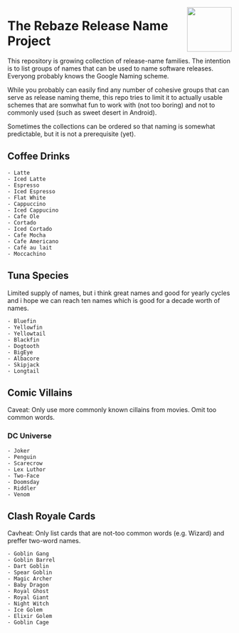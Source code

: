 [<img src="https://www.rebaze.com/assets/Rebaze_icon_colors_tbg.png" align="right" width="100">](https://rebaze.com)

# The Rebaze Release Name Project

This repository is growing collection of release-name families.
The intention is to list groups of names that can be used to name software releases.
Everyong probably knows the Google Naming scheme.

While you probably can easily find any number of cohesive groups that can serve as release naming theme, this repo tries to limit it to actually usable schemes that are somwhat fun to work with (not too boring) and not to commonly used (such as sweet desert in Android).

Sometimes the collections can be ordered so that naming is somewhat predictable, but it is not a prerequisite (yet).

## Coffee Drinks

    - Latte
    - Iced Latte
    - Espresso
    - Iced Espresso
    - Flat White
    - Cappuccino
    - Iced Cappucino
    - Cafe Ole
    - Cortado
    - Iced Cortado
    - Cafe Mocha
    - Cafe Americano
    - Café au lait
    - Moccachino
    
## Tuna Species

Limited supply of names, but i think great names and good for yearly cycles and i hope we can reach ten names which is good for a decade worth of names.

    - Bluefin
    - Yellowfin
    - Yellowtail
    - Blackfin
    - Dogtooth
    - BigEye
    - Albacore
    - Skipjack
    - Longtail

## Comic Villains

Caveat: Only use more commonly known cillains from movies. Omit too common words.

### DC Universe

    - Joker
    - Penguin
    - Scarecrow
    - Lex Luthor
    - Two-Face
    - Doomsday
    - Riddler
    - Venom

## Clash Royale Cards

Cavheat: Only list cards that are not-too common words (e.g. Wizard) and preffer two-word names.

    - Goblin Gang
    - Goblin Barrel
    - Dart Goblin
    - Spear Goblin
    - Magic Archer
    - Baby Dragon
    - Royal Ghost
    - Royal Giant
    - Night Witch
    - Ice Golem
    - Elixir Golem
    - Goblin Cage
